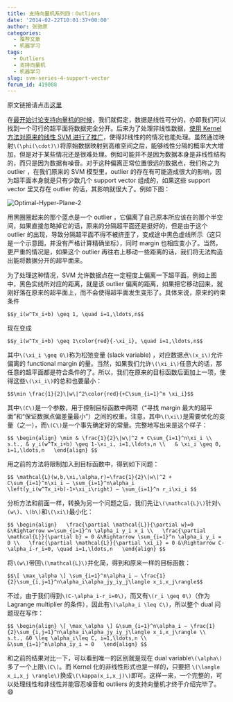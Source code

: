 ```yaml
---
title: 支持向量机系列四：Outliers
date: '2014-02-22T10:01:37+00:00'
author: 张驰原
categories:
  - 推荐文章
  - 机器学习
tags:
  - Outliers
  - 支持向量机
  - 机器学习
slug: svm-series-4-support-vector
forum_id: 419008
---
```


原文链接请点击[这里](http://blog.pluskid.org/?p=692)

在[最开始讨论支持向量机的时候](http://blog.pluskid.org/?p=632)，我们就假定，数据是线性可分的，亦即我们可以找到一个可行的超平面将数据完全分开。后来为了处理非线性数据，[使用 Kernel 方法对原来的线性 SVM 进行了推广](http://blog.pluskid.org/?p=685)，使得非线性的的情况也能处理。虽然通过映射`\(\phi(\cdot)\)`将原始数据映射到高维空间之后，能够线性分隔的概率大大增加，但是对于某些情况还是很难处理。例如可能并不是因为数据本身是非线性结构的，而只是因为数据有噪音。对于这种偏离正常位置很远的数据点，我们称之为 outlier ，在我们原来的 SVM 模型里，outlier 的存在有可能造成很大的影响，因为超平面本身就是只有少数几个 support vector 组成的，如果这些 support vector 里又存在 outlier 的话，其影响就很大了。<!--more-->例如下图：

![Optimal-Hyper-Plane-2](https://uploads.cosx.org/2014/02/Optimal-Hyper-Plane-2.png)

用黑圈圈起来的那个蓝点是一个 outlier ，它偏离了自己原本所应该在的那个半空间，如果直接忽略掉它的话，原来的分隔超平面还是挺好的，但是由于这个 outlier 的出现，导致分隔超平面不得不被挤歪了，变成途中黑色虚线所示（这只是一个示意图，并没有严格计算精确坐标），同时 margin 也相应变小了。当然，更严重的情况是，如果这个 outlier 再往右上移动一些距离的话，我们将无法构造出能将数据分开的超平面来。

为了处理这种情况，SVM 允许数据点在一定程度上偏离一下超平面。例如上图中，黑色实线所对应的距离，就是该 outlier 偏离的距离，如果把它移动回来，就刚好落在原来的超平面上，而不会使得超平面发生变形了。具体来说，原来的约束条件

`$$y_i(w^Tx_i+b) \geq 1, \quad i=1,\ldots,n$$`

现在变成

`$$y_i(w^Tx_i+b) \geq 1\color{red}{-\xi_i}, \quad i=1,\ldots,n$$`

其中`\(\xi_i \geq 0\)`称为松弛变量 (slack variable) ，对应数据点`\(x_i\)`允许偏离的 functional margin 的量。当然，如果我们允许`\(\xi_i\)`任意大的话，那任意的超平面都是符合条件的了。所以，我们在原来的目标函数后面加上一项，使得这些`\(\xi_i\)`的总和也要最小：

`$$\min \frac{1}{2}\|w\|^2\color{red}{+C\sum_{i=1}^n \xi_i}$$`

其中`\(C\)`是一个参数，用于控制目标函数中两项（“寻找 margin 最大的超平面”和“保证数据点偏差量最小”）之间的权重。注意，其中`\(\xi\)`是需要优化的变量（之一），而`\(C\)`是一个事先确定好的常量。完整地写出来是这个样子：

`$$
\begin{align}
\min & \frac{1}{2}\|w\|^2 + C\sum_{i=1}^n\xi_i \\ 
s.t., & y_i(w^Tx_i+b) \geq 1-\xi_i, i=1,\ldots,n \\  
& \xi_i \geq 0, i=1,\ldots,n  
\end{align}
$$`

用之前的方法将限制加入到目标函数中，得到如下问题：

`$$
\mathcal{L}(w,b,\xi,\alpha,r)=\frac{1}{2}\|w\|^2 + C\sum_{i=1}^n\xi_i – \sum_{i=1}^n\alpha_i \left(y_i(w^Tx_i+b)-1+\xi_i\right) – \sum_{i=1}^n r_i\xi_i
$$`

分析方法和前面一样，转换为另一个问题之后，我们先让`\(\mathcal{L}\)`针对`\(w\)`、`\(b\)`和`\(\xi\)`最小化：

`$$
\begin{align}  
\frac{\partial \mathcal{L}}{\partial w}=0 &\Rightarrow w=\sum_{i=1}^n \alpha_i y_i x_i \\  
\frac{\partial \mathcal{L}}{\partial b} = 0 &\Rightarrow \sum_{i=1}^n \alpha_i y_i = 0 \\  
\frac{\partial \mathcal{L}}{\partial \xi_i} = 0 &\Rightarrow C-\alpha_i-r_i=0, \quad i=1,\ldots,n  
\end{align}
$$`

将`\(w\)`带回`\(\mathcal{L}\)`并化简，得到和原来一样的目标函数：

`$$\[ \max_\alpha \] \sum_{i=1}^n\alpha_i – \frac{1}{2}\sum_{i,j=1}^n\alpha_i\alpha_jy_iy_j\langle x_i,x_j\rangle$$`

不过，由于我们得到`\(C-\alpha_i-r_i=0\)`，而又有`\(r_i \geq 0\)`（作为 Lagrange multiplier 的条件），因此有`\(\alpha_i \leq C\)`，所以整个 dual 问题现在写作：

`$$
\begin{align}
\[ \max_\alpha \] &\sum_{i=1}^n\alpha_i – \frac{1}{2}\sum_{i,j=1}^n\alpha_i\alpha_jy_iy_j\langle x_i,x_j\rangle \\ 
s.t., &0 \leq \alpha_i\leq C, i=1,\ldots,n \\ 
&\sum_{i=1}^n\alpha_iy_i = 0  
\end{align}
$$`

和之前的结果对比一下，可以看到唯一的区别就是现在 dual variable`\(\alpha\)`多了一个上限`\(C\)`。而 Kernel 化的非线性形式也是一样的，只要把 `\(\langle x_i,x_j \rangle\)`换成`\(\kappa(x_i,x_j)\)`即可。这样一来，一个完整的，可以处理线性和非线性并能容忍噪音和 outliers 的支持向量机才终于介绍完毕了。 :smile:
